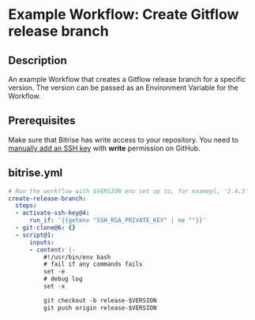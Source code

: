 # Example Workflow: Create Gitflow release branch

## Description
An example Workflow that creates a Gitflow release branch for a specific version. The version can be passed as an Environment Variable for the Workflow.

## Prerequisites

Make sure that Bitrise has write access to your repository. You need to [manually add an SSH key](https://devcenter.bitrise.io/en/apps/configuring-ssh-keys.html#configuring-ssh-keys) with **write** permission on GitHub. 

## bitrise.yml

```yaml
# Run the workflow with $VERSION env set up to, for examepl, '2.4.3'
create-release-branch:
  steps:
  - activate-ssh-key@4:
      run_if: '{{getenv "SSH_RSA_PRIVATE_KEY" | ne ""}}'
  - git-clone@6: {}
  - script@1:
      inputs:
      - content: |-
          #!/usr/bin/env bash
          # fail if any commands fails
          set -e
          # debug log
          set -x

          git checkout -b release-$VERSION
          git push origin release-$VERSION
```
